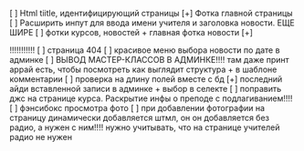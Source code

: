 [ ] Html tiitle, идентифицирующий страницы
[+] Фотка главной страницы
[ ] Расширить инпут для ввода имени учителя и заголовка новости. ЕЩЕ ШИРЕ
[ ] фотки курсов, новостей + главная фотка новости
[+] <p class="db_error">!!!!!!!!!!!
[ ] страница 404
[ ] красивое меню выбора новости по дате в админке
[ ] ВЫВОД МАСТЕР-КЛАССОВ В АДМИНКЕ!!!! там даже принт аррай есть, чтобы посмотреть как выглядит структура + в шаблоне комментарии
[ ] проверка на длину полей вместе с бд
[+] последний айди вставленной записи в админке + выбор в селекте
[ ] поправить джс на странице курса. Раскрытие инфы о преподе с подлагиванием!!!!
[ ] фэнсибокс просмотра фото
[ ] при добавлении фотографии на страницу динамически добавляется штмл, он он добавляется без радио, а нужен с ним!!!!
    нужно учитывать, что на странице учителей радио не нужен